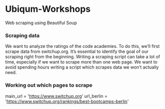 # Ubiqum-Workshops
Web scraping using Beautiful Soup 


### Scraping data
We want to analyze the ratings of the code academies. To do this, we’ll first scrape data from switchup.org. It’s essential to identify the goal of our scraping right from the beginning. Writing a scraping script can take a lot of time, especially if we want to scrape more than one web page. We want to avoid spending hours writing a script which scrapes data we won’t actually need.

### Working out which pages to scrape

main_url = 'https://www.switchup.org'
url_berlin = 'https://www.switchup.org/rankings/best-bootcamps-berlin'
